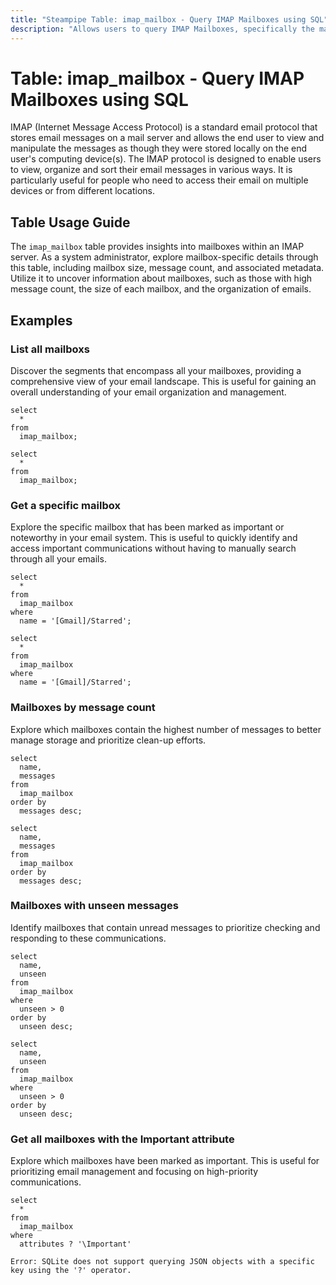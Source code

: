 ```yaml
---
title: "Steampipe Table: imap_mailbox - Query IMAP Mailboxes using SQL"
description: "Allows users to query IMAP Mailboxes, specifically the mailbox details, providing insights into email organization and potential anomalies."
---
```


# Table: imap_mailbox - Query IMAP Mailboxes using SQL

IMAP (Internet Message Access Protocol) is a standard email protocol that stores email messages on a mail server and allows the end user to view and manipulate the messages as though they were stored locally on the end user's computing device(s). The IMAP protocol is designed to enable users to view, organize and sort their email messages in various ways. It is particularly useful for people who need to access their email on multiple devices or from different locations.

## Table Usage Guide

The `imap_mailbox` table provides insights into mailboxes within an IMAP server. As a system administrator, explore mailbox-specific details through this table, including mailbox size, message count, and associated metadata. Utilize it to uncover information about mailboxes, such as those with high message count, the size of each mailbox, and the organization of emails.

## Examples

### List all mailboxs
Discover the segments that encompass all your mailboxes, providing a comprehensive view of your email landscape. This is useful for gaining an overall understanding of your email organization and management.

```sql+postgres
select
  *
from
  imap_mailbox;
```

```sql+sqlite
select
  *
from
  imap_mailbox;
```

### Get a specific mailbox
Explore the specific mailbox that has been marked as important or noteworthy in your email system. This is useful to quickly identify and access important communications without having to manually search through all your emails.

```sql+postgres
select
  *
from
  imap_mailbox
where
  name = '[Gmail]/Starred';
```

```sql+sqlite
select
  *
from
  imap_mailbox
where
  name = '[Gmail]/Starred';
```

### Mailboxes by message count
Explore which mailboxes contain the highest number of messages to better manage storage and prioritize clean-up efforts.

```sql+postgres
select
  name,
  messages
from
  imap_mailbox
order by
  messages desc;
```

```sql+sqlite
select
  name,
  messages
from
  imap_mailbox
order by
  messages desc;
```

### Mailboxes with unseen messages
Identify mailboxes that contain unread messages to prioritize checking and responding to these communications.

```sql+postgres
select
  name,
  unseen
from
  imap_mailbox
where
  unseen > 0
order by
  unseen desc;
```

```sql+sqlite
select
  name,
  unseen
from
  imap_mailbox
where
  unseen > 0
order by
  unseen desc;
```

### Get all mailboxes with the Important attribute
Explore which mailboxes have been marked as important. This is useful for prioritizing email management and focusing on high-priority communications.

```sql+postgres
select
  *
from
  imap_mailbox
where
  attributes ? '\Important'
```

```sql+sqlite
Error: SQLite does not support querying JSON objects with a specific key using the '?' operator.
```
